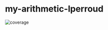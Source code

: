 # my-arithmetic-lperroud

![coverage](https://gitlab.univ-lr.fr/lperroud/my_arithmetic_lperroud/badges/main/coverage.svg?job=test)
